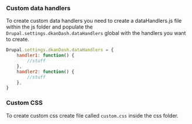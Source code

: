 ### Custom data handlers
To create custom data handlers you need to create a dataHandlers.js file within the js folder and populate the `Drupal.settings.dkanDash.dataHandlers` global with the handlers you want to create.

```javascript
Drupal.settings.dkanDash.dataHandlers = {
    handler1: function() {
        //stuff
    },
    handler2: function() {
        //stuff
    },    
}
```

### Custom CSS
To create custom css create file called `custom.css` inside the css folder.